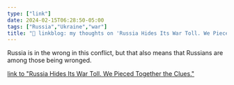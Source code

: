 ```yaml
---
type: ["link"]
date: 2024-02-15T06:28:50-05:00
tags: ["Russia","Ukraine","war"]
title: "🔗 linkblog: my thoughts on 'Russia Hides Its War Toll. We Pieced Together the Clues.'"
---
```

Russia is in the wrong in this conflict, but that also means that Russians are among those being wronged.

[link to "Russia Hides Its War Toll. We Pieced Together the Clues."](https://www.nytimes.com/2024/02/15/world/europe/russia-invasion-casualties-wounded.html)
